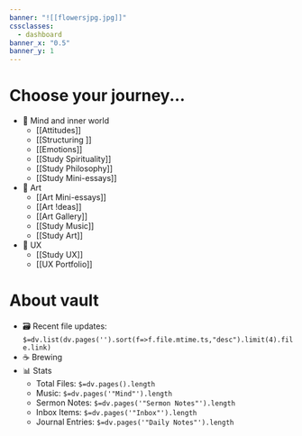 ```yaml
---
banner: "![[flowersjpg.jpg]]"
cssclasses:
  - dashboard
banner_x: "0.5"
banner_y: 1
---
```

# Choose your journey...

- 🧠 Mind and inner world
	- [[Attitudes]]
	- [[Structuring ]]
	- [[Emotions]]
	- [[Study Spirituality]]
	- [[Study Philosophy]]
	- [[Study Mini-essays]]
- 🎨 Art
	- [[Art Mini-essays]]
	- [[Art !deas]]
	- [[Art Gallery]]
	- [[Study Music]]
	- [[Study Art]]
- 📲 UX
	- [[Study UX]]
	- [[UX Portfolio]]

# About vault

- 🗃️ Recent file updates: 
	`$=dv.list(dv.pages('').sort(f=>f.file.mtime.ts,"desc").limit(4).file.link)`
- ☕ Brewing
- 📊 Stats
	- Total Files: `$=dv.pages().length` 
	- Music: `$=dv.pages('"Mind"').length`
	- Sermon Notes: `$=dv.pages('"Sermon Notes"').length`
	- Inbox Items: `$=dv.pages('"Inbox"').length`
	- Journal Entries: `$=dv.pages('"Daily Notes"').length`